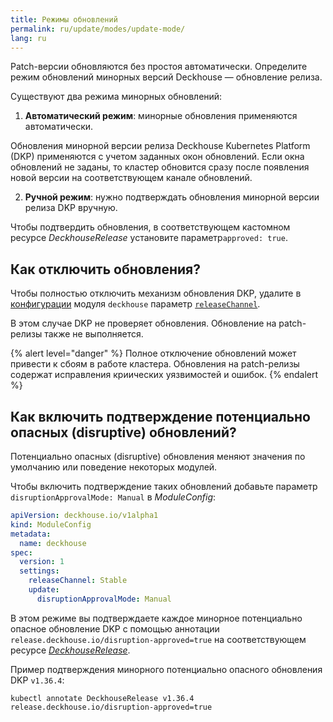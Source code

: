 ```yaml
---
title: Режимы обновлений
permalink: ru/update/modes/update-mode/
lang: ru
---
```


Patch-версии обновляются без простоя автоматически. Определите режим обновлений минорных версий Deckhouse — обновление релиза.

Существуют два режима минорных обновлений:

1. **Автоматический режим**: минорные обновления применяются автоматически.

  Обновления минорной версии релиза Deckhouse Kubernetes Platform (DKP) применяются с учетом заданных окон обновлений. Если окна обновлений не заданы, то кластер обновится сразу после появления новой версии на соответствующем канале обновлений.

2. **Ручной режим**: нужно подтверждать обновления минорной версии релиза DKP вручную.

  Чтобы подтвердить обновления, в соответствующем кастомном ресурсе *DeckhouseRelease* установите параметр`approved: true`.

## Как отключить обновления?

Чтобы полностью отключить механизм обновления DKP, удалите в [конфигурации](modules/002-deckhouse/configuration.html) модуля `deckhouse` параметр [`releaseChannel`](modules/002-deckhouse/configuration.html#parameters-releasechannel).

В этом случае DKP не проверяет обновления. Обновление на patch-релизы также не выполняется.

{% alert level="danger" %}
Полное отключение обновлений может привести к сбоям в работе кластера. Обновления на patch-релизы содержат исправления криических уязвимостей и ошибок.
{% endalert %}

## Как включить подтверждение потенциально опасных (disruptive) обновлений?

Потенциально опасных (disruptive) обновления меняют значения по умолчанию или поведение некоторых модулей.

Чтобы включить подтверждение таких обновлений добавьте параметр `disruptionApprovalMode: Manual` в *ModuleConfig*:

```yaml
apiVersion: deckhouse.io/v1alpha1
kind: ModuleConfig
metadata:
  name: deckhouse
spec:
  version: 1
  settings:
    releaseChannel: Stable
    update:
      disruptionApprovalMode: Manual
```

В этом режиме вы подтверждаете каждое минорное потенциально опасное обновление DKP с помощью аннотации `release.deckhouse.io/disruption-approved=true` на соответствующем ресурсе [*DeckhouseRelease*](cr.html#deckhouserelease).

Пример подтверждения минорного потенциально опасного обновления DKP `v1.36.4`:

```shell
kubectl annotate DeckhouseRelease v1.36.4 release.deckhouse.io/disruption-approved=true